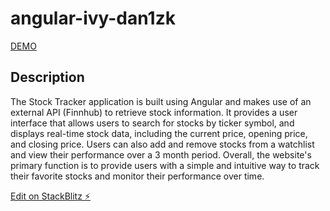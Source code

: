 # angular-ivy-dan1zk

[DEMO](https://angular-ivy-dan1zk.stackblitz.io/)

## Description
The Stock Tracker application is built using Angular and makes use of an external API (Finnhub) to retrieve stock information. It provides a user interface that allows users to search for stocks by ticker symbol, and displays real-time stock data, including the current price, opening price, and closing price. Users can also add and remove stocks from a watchlist and view their performance over a 3 month period. Overall, the website's primary function is to provide users with a simple and intuitive way to track their favorite stocks and monitor their performance over time.

[Edit on StackBlitz ⚡️](https://stackblitz.com/edit/angular-ivy-dan1zk)
